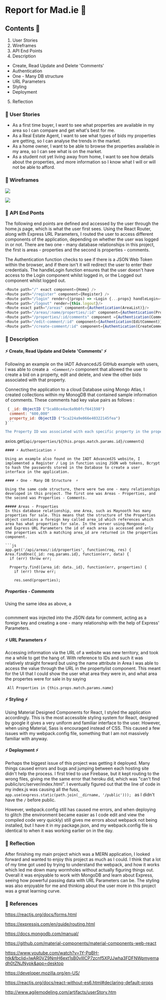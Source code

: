 # Report for Mad.ie 📓

## Contents 🍩
1. User Stories
2. Wireframes
3. API End Points
4. Description
  - Create, Read Update and Delete 'Comments'
  - Authentication
  - One - Many DB structure
  - URL Parameters
  - Styling
  - Deployment
5. Reflection



### 🌈 User Stories

- As  a first time buyer, I want to see what properties are available in my area so I can compare and get what's best for me.
- As a Real Estate Agent, I want to see what types of bids my properties are getting, so I can analyse the trends in the market.
- As a home owner, I want to be able to browse the properties available in my area, so I can see what is on the market.
- As a student not yet living away from home, I want to see how details about the properties, and more information so I know what I will or will not be able to afford.

### 🌈 Wireframes

![](images/Wireframe_01.png)

![](images/Wireframe_02.png)

### 🌈 API End Ponts

The following end points are defined and accessed by the user through the home.js page, which is what the user first sees. Using the React Router, along with Express URL Parameters, I routed the user to access different components of the application, depending on whether the user was logged in or not.
There are two one - many database relationships in this project, the first is areas - properties and the second is properties - comments.

The Authentication function checks to see if there is a JSON Web Token within the browser, and if there isn't it will redirect the user to enter their credentials. The handleLogin function ensures that the user doesn't have access to the Login component whilst logged in, or the Logged out component whilst logged out.

```js
<Route path="/" exact component={Home} />
<Route path="/register" component={Register} />
<Route path="/login" render={(props) => <Login {...props} handleLogin={this.login} />} />
<Route path="/logout" render={this.logout}/>
<Route exact path="/areas" component={Authentication(AreaList)}/>
<Route path="/areas/:name/properties/:id" component={Authentication(PropertyList)}/>
<Route path="/properties/:id/comments" component ={Authentication(CommentList)} />
<Route path="/edit-comment/:id" component={Authentication(EditComment)}/>
<Route path="/create-comment/:id" component={Authentication(CreateComment)}/>

```



### 🌈 Description

#### ⚡️ Create, Read Update and Delete 'Comments' ⚡️

Following an example on the IADT AdvancedJS GitHub example  with users, I was able to create a ``` <Comment/>``` component that allowed the user to create a bid on a property, edit and delete, and view the other bids associated with that property.

Connecting the application to a cloud Database using Mongo Atlas, I created collections within my MonogDB that contained sample information of comments.
These comments had key value pairs as follows :
```js
 { _id: ObjectID ("5ca88ce4ac6a9b0fcf641598")
  comment: "600,000"
  property_id: ObjectID ("5ca224a9e066e40322145fea")
}```

The Property ID was associated with each specific property in the property list, behaving as a foreign key in the comment component. It was accessed through Express URL Parameters, in the axios request that populates the comment list.
```
  axios.get(`api/properties/${this.props.match.params.id}/comments`)
  ```
#### ⚡️ Authentication ⚡️

Using an example also found on the IADT AdvancedJS website, I implemented a Register / Log in function using JSON web tokens, Bcrypt to hash the passwords stored in the Database to create a user interface in the application.

#### ⚡️ One - Many DB Structure  ⚡️

Using the same code structure, there were two one - many relationships developed in this project. The first one was Areas - Properties, and the second was Properties - Comments.

##### Areas - Properties
In this database relationship, one Area, such as Maynooth has many properties for sale. This means that the structure of the Properties object contains a foreign key called area_id which references which area has what properties for sale. In the server using Mongoose,
and Express URL Parameters the id of each area is accessed and only the properties with a matching area_id are returned in the properties component.

```js
  app.get('/api/areas/:id/properties', function(req, res) {
  Area.findOne({_id: req.params.id}, function(err, data) {
    if (err) throw err;

    Property.find({area_id: data._id}, function(err, properties) {
      if (err) throw err;

      res.send(properties);
```

##### Properties - Comments
Using the same idea as above, a 
```property_id
``` 
commment was injected into the JSON data for comment, acting as a foreign key and creating a one - many relationship with the help of Express' Parameters.



#### ⚡️ URL Parameters  ⚡️
Accessing information via the URL of a website was new territory, and took me a while to get the hang of. With reference to IDs and such it was relatively straight forward but using the name attribute in Area I was able to access the value through the URL in the propertylist component. This meant for the UI that I could show the user what area they were in, and what area the propertes were for sale in by saying
```
 All Properties in {this.props.match.params.name}
```
#### ⚡️ Styling  ⚡️

Using Material Designed Components for React, I styled the application accordingly. This is the most accessible styling system for React, designed by google it gives a very uniform and familiar interface to the user. However, when using Material, Sass is encouraged instead of CSS. This caused a few issues with my webpack.config file, something that I am not massively familiar with anyway.


#### ⚡️ Deployment ⚡️

Perhaps the biggest issue of this project was getting it deployed. Many things caused errors and bugs and jumping between each hosting site didn't help the process. I first tried to use Firebase, but it kept routing to the wrong files, giving me the same error that heroku did, which was "can't find public/src/server/index.html". I eventually figured out that the line of code in my index.js was causing all the fuss, ```app.use(express.static(path.join(__dirname, '/public'))); ``` as I didn't have the ```/```
before public.

However, webpack.config still has caused me errors, and when deploying to glitch (the environment became easier as I code edit and view the compiled code very quickly) still gives me errors about webpack not being installed, but I have it in my package.json, and my webpack.config file is identical to when it was working earlier on in the day.


### 🌈 Reflection
After finishing my main project which was a MERN application, I looked forward and wanted to enjoy this project as much as I could. I think that a lot of my time got used by trying to understand the webpack, and how it works which led me down many wormholes without actually figuring things out. Overall it was enjoyable to work with MongoDB and learn about Express, seeing how powerful passing data with URL Parameters can be. The styling was also enjoyable for me and thinking about the user more in this project was a great learning curve.


### 🌈 References
https://reactjs.org/docs/forms.html

https://expressjs.com/en/guide/routing.html

https://docs.mongodb.com/manual/

https://github.com/material-components/material-components-web-react

https://www.youtube.com/watch?v=1Y-PqBH-htk&fbclid=IwAR0VZ9NmH6ext1sB0vllICP7zcnf5XPJJwha3FDFNWpmyemadh0tZNJNypk&app=desktop

https://developer.mozilla.org/en-US/

https://reactjs.org/docs/react-without-es6.html#declaring-default-props

http://www.agilemodeling.com/artifacts/userStory.htm
